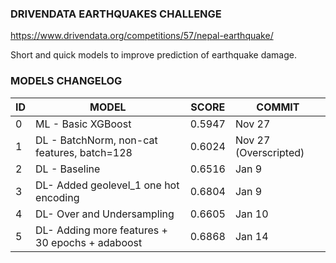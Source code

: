 ### DRIVENDATA EARTHQUAKES CHALLENGE
https://www.drivendata.org/competitions/57/nepal-earthquake/

Short and quick models to improve prediction of earthquake damage.





### MODELS CHANGELOG

| ID   | MODEL                                       | SCORE  | COMMIT                 |
| ---- | ------------------------------------------- | ------ | ---------------------- |
| 0    | ML - Basic XGBoost                          | 0.5947 | Nov 27                 |
| 1    | DL - BatchNorm, non-cat features, batch=128 | 0.6024 | Nov 27  (Overscripted) |
| 2    | DL - Baseline                               | 0.6516 | Jan 9                  |
| 3    | DL- Added geolevel_1 one hot encoding       | 0.6804 | Jan 9                  |
| 4    | DL- Over and Undersampling                  | 0.6605 | Jan 10                 |
| 5    | DL- Adding more features + 30 epochs + adaboost| 0.6868 | Jan 14                 |
